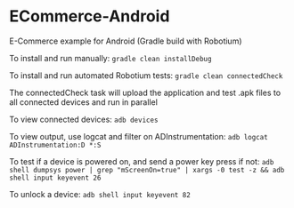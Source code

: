 ECommerce-Android
=================

E-Commerce example for Android (Gradle build with Robotium)

To install and run manually: `gradle clean installDebug`

To install and run automated Robotium tests: `gradle clean connectedCheck`

The connectedCheck task will upload the application and test .apk files to all connected devices and run in parallel

To view connected devices: `adb devices`

To view output, use logcat and filter on ADInstrumentation: `adb logcat ADInstrumentation:D *:S`

To test if a device is powered on, and send a power key press if not: 
`adb shell dumpsys power | grep "mScreenOn=true" | xargs -0 test -z && adb shell input keyevent 26`

To unlock a device:
`adb shell input keyevent 82`

